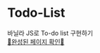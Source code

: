 # Todo-List

바닐라 JS로 To-do list 구현하기
<br/>
<a href="https://leeleeleeleejun.github.io/Todo-List/todolist">📄완성된 페이지 확인📄</a>

